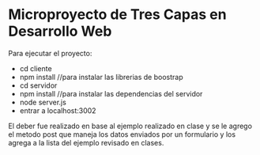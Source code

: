 # Microproyecto de Tres Capas en Desarrollo Web
Para ejecutar el proyecto:
- cd cliente
- npm install //para instalar las librerias de boostrap
- cd servidor
- npm install //para instalar las dependencias del servidor
- node server.js
- entrar a localhost:3002

El deber fue realizado en base al ejemplo realizado en clase y se le agrego el metodo post que maneja los datos enviados por un formulario y los agrega a la lista del ejemplo revisado en clases.